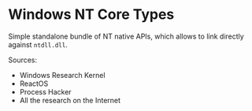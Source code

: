 # Windows NT Core Types

Simple standalone bundle of NT native APIs, which allows to link directly against `ntdll.dll`.

Sources:
  * Windows Research Kernel
  * ReactOS
  * Process Hacker
  * All the research on the Internet
